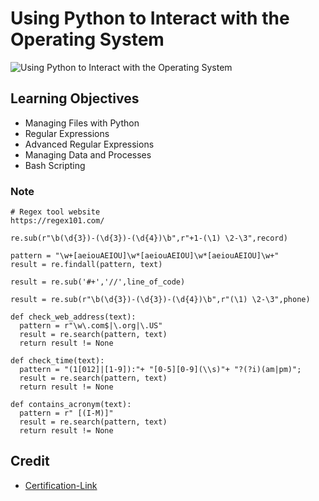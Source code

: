 # Using Python to Interact with the Operating System

![Using Python to Interact with the Operating System](https://user-images.githubusercontent.com/41291493/109020226-2127ec00-76fd-11eb-8e43-e318af40d9f3.png)

## Learning Objectives
* Managing Files with Python
* Regular Expressions
* Advanced Regular Expressions
* Managing Data and Processes
* Bash Scripting

### Note

```
# Regex tool website
https://regex101.com/

re.sub(r"\b(\d{3})-(\d{3})-(\d{4})\b",r"+1-(\1) \2-\3",record)

pattern = "\w+[aeiouAEIOU]\w*[aeiouAEIOU]\w*[aeiouAEIOU]\w+"
result = re.findall(pattern, text)

result = re.sub('#+','//',line_of_code)

result = re.sub(r"\b(\d{3})-(\d{3})-(\d{4})\b",r"(\1) \2-\3",phone)

def check_web_address(text):
  pattern = r"\w\.com$|\.org|\.US"
  result = re.search(pattern, text)
  return result != None

def check_time(text):
  pattern = "(1[012]|[1-9]):"+ "[0-5][0-9](\\s)"+ "?(?i)(am|pm)";
  result = re.search(pattern, text)
  return result != None
  
def contains_acronym(text):
  pattern = r" [(I-M)]" 
  result = re.search(pattern, text)
  return result != None
```

## Credit

* [Certification-Link](https://www.coursera.org/account/accomplishments/verify/P6XSG4ES6B8U)
